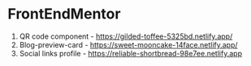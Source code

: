 # FrontEndMentor

1) QR code component - https://gilded-toffee-5325bd.netlify.app/
2) Blog-preview-card - https://sweet-mooncake-14face.netlify.app/
3) Social links profile - https://reliable-shortbread-98e7ee.netlify.app
